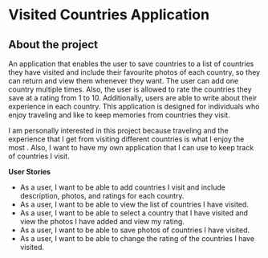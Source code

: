 # Visited Countries Application

## About the project

An application that enables the user to save countries to a list of countries they have visited
and include their favourite photos of each country, so they can return
and view them whenever they want. The user can add one country
multiple times. Also, the user is allowed to rate the countries they save 
at a rating from 1 to 10. Additionally, users are able to write about their 
experience in each country. This application is designed for individuals 
who enjoy traveling and like to keep memories from countries they visit. 

I am personally interested in this project because traveling and the experience
that I get from visiting different countries is what I enjoy the
most . Also, I want to have my own application that I can use to keep 
track of countries I visit.

**User Stories**
- As a user, I want to be able to add countries I visit and include description,
photos, and ratings for each country.
- As a user, I want to be able to view the list of countries I have visited. 
- As a user, I want to be able to select a country that I have visited and 
 view the photos I have added and view my rating.
- As a user, I want to be able to save photos of countries I have visited.
- As a user, I want to be able to change the rating of the countries I have visited.

